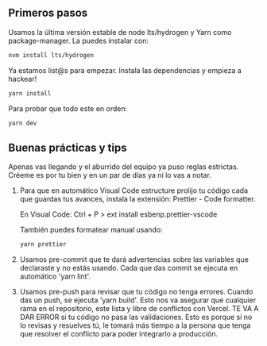## Primeros pasos

Usamos la última versión estable de node lts/hydrogen y Yarn como package-manager. La puedes instalar con:

```bash
nvm install lts/hydrogen
```
Ya estamos list@s para empezar. Instala las dependencias y empieza a hackear!

```bash
yarn install
```
Para probar que todo este en orden:

```bash
yarn dev
```

## Buenas prácticas y tips

Apenas vas llegando y el aburrido del equipo ya puso reglas estrictas. Créeme es por tu bien y en un par de días ya ni lo vas a notar.

1. Para que en automático Visual Code estructure prolijo tu código cada que guardas tus avances, instala la extensión: Prettier - Code formatter.

      En Visual Code:
      Ctrl + P >
      ext install esbenp.prettier-vscode
      
      También puedes formatear manual usando:
      
      ```bash
      yarn prettier
      ```
2. Usamos pre-commit que te dará advertencias sobre las variables que declaraste y no estás usando. Cada que das commit se ejecuta en automático 'yarn lint'. 

3. Usamos pre-push para revisar que tu código no tenga errores. Cuando das un push, se ejecuta 'yarn build'. Esto nos va asegurar que cualquier rama en el repositorio, este lista y libre de conflictos con Vercel. TE VA A DAR ERROR si tu código no pasa las validaciones. Esto es porque si no lo revisas y resuelves tú, le tomará más tiempo a la persona que tenga que resolver el conflicto para poder integrarlo a producción.



